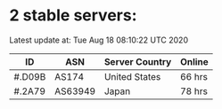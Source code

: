 # 2 stable servers:

Latest update at: Tue Aug 18 08:10:22 UTC 2020

| ID | ASN | Server Country | Online |
| -- | --- | -------------- | ------ |
| #.D09B | AS174 | United States | 66 hrs |
| #.2A79 | AS63949 | Japan | 78 hrs |

